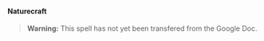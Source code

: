 #### Naturecraft
<!-- previously "Druidcraft" -->

> **Warning:**
> This spell has not yet been transfered from the Google Doc.

